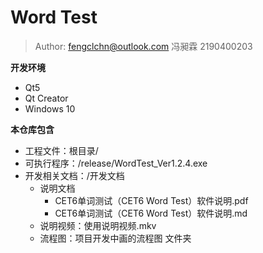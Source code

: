 # Word Test

> Author: fengclchn@outlook.com 冯昶霖 2190400203

**开发环境**

* Qt5
* Qt Creator
* Windows 10

**本仓库包含**

* 工程文件：根目录/
* 可执行程序：/release/WordTest_Ver1.2.4.exe
* 开发相关文档：/开发文档
  * 说明文档
    * CET6单词测试（CET6 Word Test）软件说明.pdf
    * CET6单词测试（CET6 Word Test）软件说明.md
  * 说明视频：使用说明视频.mkv
  * 流程图：项目开发中画的流程图 文件夹